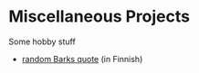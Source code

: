 # Miscellaneous Projects

Some hobby stuff

- [random Barks quote](https://barks-quote.tero.workers.dev/) (in Finnish)

